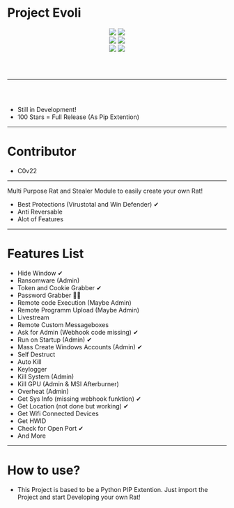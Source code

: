 # Project Evoli

<div align="center">
    <img src="https://img.shields.io/github/languages/top/lopekinz/project-evoli?color=%23000000">
    <img src="https://img.shields.io/github/stars/lopekinz/project-evoli?color=%23000000&logoColor=%23000000">
    <br>
    <img src="https://img.shields.io/github/commit-activity/w/lopekinz/project-evoli?color=%23000000"> 
    <img src="https://img.shields.io/github/last-commit/lopekinz/project-evoli?color=%23000000&logoColor=%23000000">
    <br>
    <img src="https://img.shields.io/github/issues/lopekinz/project-evoli?color=%23000000&logoColor=%23000000">
    <img src="https://img.shields.io/github/issues-closed/lopekinz/project-evoli?color=%23000000&logoColor=%23000000">
    <br>
   
</div>
<hr style="border-radius: 2%; margin-top: 60px; margin-bottom: 60px;" noshade="" size="20" width="100%">

* Still in Development! 
* 100 Stars = Full Release (As Pip Extention)
-------------------
# Contributor
* C0v22
--------------------
Multi Purpose Rat and Stealer Module to easily create your own Rat!
- Best Protections (Virustotal and Win Defender) ✔
- Anti Reversable
- Alot of Features
---------------------------
# Features List
* Hide Window ✔
* Ransomware (Admin)
* Token and Cookie Grabber ✔
* Password Grabber 🤷‍♂️
* Remote code Execution (Maybe Admin)
* Remote Programm Upload (Maybe Admin)
* Livestream
* Remote Custom Messageboxes
* Ask for Admin (Webhook code missing) ✔
* Run on Startup (Admin) ✔
* Mass Create Windows Accounts (Admin) ✔
* Self Destruct 
* Auto Kill
* Keylogger
* Kill System (Admin)
* Kill GPU (Admin & MSI Afterburner)
* Overheat (Admin)
* Get Sys Info (missing webhook funktion) ✔
* Get Location (not done but working) ✔
* Get Wifi Connected Devices
* Get HWID 
* Check for Open Port ✔
* And More
-------------------------
# How to use?
* This Project is based to be a Python PIP Extention. Just import the Project and start Developing your own Rat!
